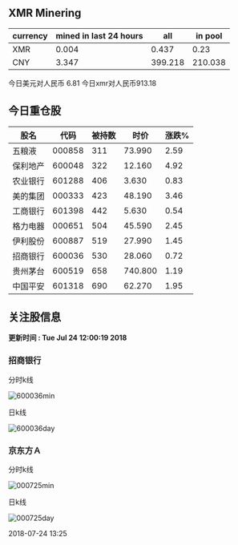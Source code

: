 ## XMR Minering

|currency|mined in last 24 hours|all|in pool|
|---|---|---|---|
|XMR|0.004|0.437|0.23|
|CNY|3.347|399.218|210.038|

今日美元对人民币 6.81	今日xmr对人民币913.18


## 今日重仓股 

|股名|代码|被持数|时价|涨跌%|
|---|---|---|---|---|
|五粮液|000858|311|73.990|2.59|
|保利地产|600048|322|12.160|4.92|
|农业银行|601288|406|3.630|0.83|
|美的集团|000333|423|48.190|3.46|
|工商银行|601398|442|5.630|0.54|
|格力电器|000651|504|45.590|2.45|
|伊利股份|600887|519|27.990|1.45|
|招商银行|600036|530|28.060|0.72|
|贵州茅台|600519|658|740.800|1.19|
|中国平安|601318|690|62.270|1.95|

## 关注股信息
**更新时间 : Tue Jul 24 12:00:19 2018**
### 招商银行 
分时k线

![600036min](http://image.sinajs.cn/newchart/min/n/sh600036.gif)

日k线

![600036day](http://image.sinajs.cn/newchart/daily/n/sh600036.gif)

### 京东方Ａ 
分时k线

![000725min](http://image.sinajs.cn/newchart/min/n/sz000725.gif)

日k线

![000725day](http://image.sinajs.cn/newchart/daily/n/sz000725.gif)

2018-07-24 13:25